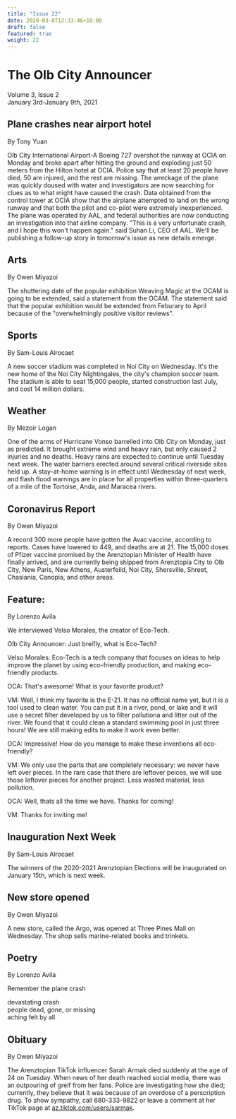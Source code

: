 ```yaml
---
title: "Issue 22"
date: 2020-03-8T12:33:46+10:00
draft: false
featured: true
weight: 22
---
```


# The Olb City Announcer
Volume 3, Issue 2    
January 3rd-January 9th, 2021

## Plane crashes near airport hotel
By Tony Yuan

Olb City International Airport-A Boeing 727 overshot the runway at OCIA on Monday and broke apart after hitting the ground and exploding just 50 meters from the Hilton hotel at OCIA. Police say that at least 20 people have died, 50 are injured, and the rest are missing. The wreckage of the plane was quickly doused with water and investigators are now searching for clues as to what might have caused the crash. Data obtained from the control tower at OCIA show that the airplane attempted to land on the wrong runway and that both the pilot and co-pilot were extremely inexperienced. The plane was operated by AAL, and federal authorities are now conducting an investigation into that airline company. "This is a very unfortunate crash, and I hope this won't happen again." said Suhan Li, CEO of AAL. We'll be publishing a follow-up story in tomorrow's issue as new details emerge.

## Arts
By Owen Miyazoi

The shuttering date of the popular exhibition Weaving Magic at the OCAM is going to be extended, said a statement from the OCAM. The statement said that the popular exhibition would be extended from Feburary to April because of the "overwhelmingly positive visitor reviews".

## Sports
By Sam-Louis Alrocaet

A new soccer stadium was completed in Noi City on Wednesday. It's the new home of the Noi City Nightingales, the city's champion soccer team. The stadium is able to seat 15,000 people, started construction last July, and cost 14 million dollars.

## Weather
By Mezoir Logan

One of the arms of Hurricane Vonso barrelled into Olb City on Monday, just as predicted. It brought extreme wind and heavy rain, but only caused 2 injuries and no deaths. Heavy rains are expected to continue until Tuesday next week. The water barriers erected around several critical riverside sites held up. A stay-at-home warning is in effect until Wednesday of next week, and flash flood warnings are in place for all properties within three-quarters of a mile of the Tortoise, Anda, and Maracea rivers.

## Coronavirus Report
By Owen Miyazoi

A record 300 more people have gotten the Avac vaccine, according to reports. Cases have lowered to 449, and deaths are at 21. The 15,000 doses of Pfizer vaccine promised by the Arenztopian Minister of Health have finally arrived, and are currently being shipped from Arenztopia City to Olb City, New Paris, New Athens, Austerfeild, Noi City, Shersville, Shreet, Chasiania, Canopia, and other areas.

## Feature:
By Lorenzo Avila

We interviewed Velso Morales, the creator of Eco-Tech.

Olb City Announcer: Just breifly, what is Eco-Tech?

Velso Morales: Eco-Tech is a tech company that focuses on ideas to help improve the planet by using eco-friendly production, and making eco-friendly products. 

OCA: That's awesome! What is your favorite product?

VM: Well, I think my favorite is the E-21. It has no official name yet, but it is a tool used to clean water. You can put it in a river, pond, or lake and it will use a secret filter developed by us to filter pollutiona and litter out of the river. We found that it could clean a standard swimming pool in just three hours! We are still making edits to make it work even better.

OCA: Impressive! How do you manage to make these inventions all eco-friendly? 

VM: We only use the parts that are completely necessary: we never have left over pieces. In the rare case that there are leftover peices, we will use those leftover pieces for another project. Less wasted material, less pollution.

OCA: Well, thats all the time we have. Thanks for coming!

VM: Thanks for inviting me!

## Inauguration Next Week
By Sam-Louis Alrocaet

The winners of the 2020-2021 Arenztopian Elections will be inaugurated on January 15th, which is next week. 

## New store opened
By Owen Miyazoi

A new store, called the Argo, was opened at Three Pines Mall on Wednesday. The shop sells marine-related books and trinkets.

## Poetry
By Lorenzo Avila

Remember the plane crash

devastating crash    
people dead, gone, or missing    
aching felt by all    

## Obituary
By Owen Miyazoi

The Arenztopian TikTok influencer Sarah Armak died suddenly at the age of 24 on Tuesday. When news of her death reached social media, there was an outpouring of greif from her fans. Police are investigating how she died; currently, they believe that it was because of an overdose of a perscription drug. To show sympathy, call 680-333-9822 or leave a comment at her TikTok page at [az.tiktok.com/users/sarmak](https://sites.google.com/stu.austinisd.org/placeholder-site/home).
